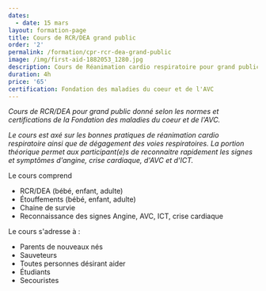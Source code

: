 ```yaml
---
dates:
  - date: 15 mars
layout: formation-page
title: Cours de RCR/DEA grand public
order: '2'
permalink: /formation/cpr-rcr-dea-grand-public
image: /img/first-aid-1882053_1280.jpg
description: Cours de Réanimation cardio respiratoire pour grand public
duration: 4h
price: '65'
certification: Fondation des maladies du coeur et de l'AVC
---
```

_Cours de RCR/DEA pour grand public donné selon les normes et certifications de la Fondation des maladies du coeur et de l'AVC._

_Le cours est axé sur les bonnes pratiques de réanimation cardio respiratoire ainsi que de dégagement des voies respiratoires. La portion théorique permet aux participant(e)s de reconnaitre rapidement les signes et symptômes d'angine, crise cardiaque, d'AVC et d'ICT._

Le cours comprend

* RCR/DEA (bébé, enfant, adulte)
* Étouffements (bébé, enfant, adulte)
* Chaine de survie 
* Reconnaissance des signes Angine, AVC, ICT, crise cardiaque

Le cours s'adresse à : 

* Parents de nouveaux nés
* Sauveteurs
* Toutes personnes désirant aider 
* Étudiants
* Secouristes
